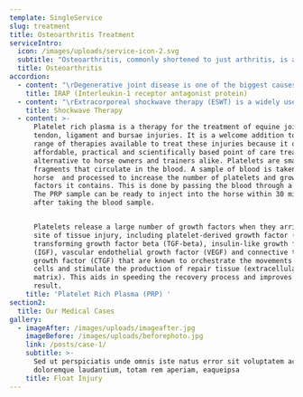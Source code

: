 ```yaml
---
template: SingleService
slug: treatment
title: Osteoarthritis Treatment
serviceIntro:
  icon: /images/uploads/service-icon-2.svg
  subtitle: "Osteoarthritis, commonly shortened to just arthritis, is a condition common to all species, including humans and horses. ‘Osteo-’ refers to bone, ‘arthro-’ refers to joints and ‘-itis’ means inflammation. Therefore, the term osteoarthritis means inflammation of bone and joints, which is exactly what the disease is. It is also known as degenerative joint disease, or DJD for short.\r\r\n\nOsteoarthritis is a very complex disease that affects a large proportion of the horse population. Young horses can be affected as well as older horses. A history of low-grade lameness, which the horse warms out of with exercise and is worse on cold mornings, is strongly suggestive of arthritis. A lameness examination, including nerve and joint blocks, followed by radiographs, confirms the diagnosis. Based upon the severity of the clinical signs, the severity of the changes on x-rays, and the use of the horse, the most appropriate treatment regime can be developed. Treatment will not reverse the changes present, but is aimed at reducing the rate of progression of the disease, rendering the joint pain-free, and prolonging the athletic career of the horse. The response to treatment can be a very individual horse-thing, so it can take some time to find what treatments and management work best for each individual horse. Arthritis can be a career-ending problem, but it is not often that a horse has to be euthanized for arthritis, they can usually be kept comfortable enough to live out their days in a paddock."
  title: Osteoarthritis
accordion:
  - content: "\rDegenerative joint disease is one of the biggest causes of poor performance and a decreased competitive lifespan in the horse. This is true for all types of equine athletes, from racehorses through to dressage and show horses. Both young and old horses can be affected by degenerative joint disease resulting in a loss of athletic ability and possible early retirement.\r\n\nJoint disease/ osteoarthritis is characterized by inflammation within a joint that sparks an inflammatory cascade resulting in the production of a large amount of inflammatory enzymes. Often the process of joint disease is characterized by an inflammation of the synovium (lining of the joint capsule) followed by the progressive destruction of articular cartilage. The development of joint disease can often progress un-noticed because the onset of lameness can be insidious. Often, it is not until an obvious lameness develops that the presence of degenerative joint disease is noticed.\r\n\nThe degree of the lameness when it is first reported can vary from mild to severe. The grading scale we use to quantify lameness runs from as scale of 0 to 10 with zero being a sound horse and 10 being a horse non-weight bearing on the limb in question."
    title: IRAP (Interleukin-1 receptor antagonist protein)
  - content: "\rExtracorporeal shockwave therapy (ESWT) is a widely used treatment for painful orthopaedic conditions in horses, dogs and humans. In humans it has been used for the treatment of gallstones, uroliths and burns. There are also recent, promising reports of its use as a novel treatment for burns in horses.\r\n\nExtracorporeal shockwaves are pressure waves that are generated outside the body which can travel through fluid and soft tissue. In equine practice, the main indications for use of shockwave therapy are for the treatment of insertional desmopathies and the stimulation of osteogenesis. A desmopathy is a disease of the ligaments, such as the suspensory ligament. When we refer to an insertional desmopathy, we are referring to an orthopaedic condition of the bone-ligament or bone-tendon interface."
    title: Shockwave Therapy
  - content: >-
      Platelet rich plasma is a therapy for the treatment of equine joint,
      tendon, ligament and bursae injuries. It is a welcome addition to the
      range of therapies available to treat these injuries because it offers an
      affordable, practical and scientifically based point of care treatment
      alternative to horse owners and trainers alike. Platelets are small cell
      fragments that circulate in the blood. A sample of blood is taken from the
      horse  and processed to increase the number of platelets and growth
      factors it contains. This is done by passing the blood through a filter. 
      The PRP sample can be ready to inject into the horse within 30 minutes
      after taking the blood sample. 


      Platelets release a large number of growth factors when they arrive at a
      site of tissue injury, including platelet-derived growth factor (PDGF),
      transforming growth factor beta (TGF-beta), insulin-like growth factors
      (IGF), vascular endothelial growth factor (VEGF) and connective tissue
      growth factor (CTGF) that are known to orchestrate the movements of other
      cells and stimulate the production of repair tissue (extracellular
      matrix). This aids in speeding the recovery process and improves the end
      result.
    title: 'Platelet Rich Plasma (PRP) '
section2:
  title: Our Medical Cases
gallery:
  - imageAfter: /images/uploads/imageafter.jpg
    imageBefore: /images/uploads/beforephoto.jpg
    link: /posts/case-1/
    subtitle: >-
      Sed ut perspiciatis unde omnis iste natus error sit voluptatem accusantium
      doloremque laudantium, totam rem aperiam, eaqueipsa
    title: Float Injury
---
```


